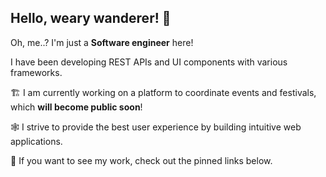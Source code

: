 ## Hello, weary wanderer! 👋

Oh, me..? I'm just a **Software engineer** here!

I have been developing REST APIs and UI components with various frameworks.

🏗️ I am currently working on a platform to coordinate events and festivals, which **will become public soon**!

🕸️ I strive to provide the best user experience by building intuitive web applications.

🔗 If you want to see my work, check out the pinned links below.

<!--
**datmemerboi/datmemerboi** is a ✨ _special_ ✨ repository because its `README.md` (this file) appears on your GitHub profile.

Here are some ideas to get you started:

- 🔭 I’m currently working on ...
- 🌱 I’m currently learning ...
- 👯 I’m looking to collaborate on ...
- 🤔 I’m looking for help with ...
- 💬 Ask me about ...
- 📫 How to reach me: ...
- 😄 Pronouns: ...
- ⚡ Fun fact: ...
-->
